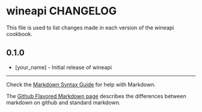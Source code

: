 wineapi CHANGELOG
=================

This file is used to list changes made in each version of the wineapi cookbook.

0.1.0
-----
- [your_name] - Initial release of wineapi

- - -
Check the [Markdown Syntax Guide](http://daringfireball.net/projects/markdown/syntax) for help with Markdown.

The [Github Flavored Markdown page](http://github.github.com/github-flavored-markdown/) describes the differences between markdown on github and standard markdown.
